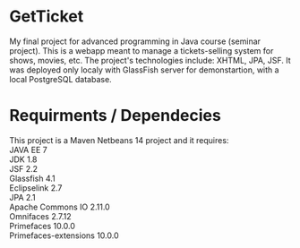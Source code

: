 # GetTicket
My final project for advanced programming in Java course (seminar project). This is a webapp meant to manage a tickets-selling system for shows, movies, etc. The project's technologies include: XHTML, JPA, JSF. It was deployed only localy with GlassFish server for demonstartion, with a local PostgreSQL database.

# Requirments / Dependecies
This project is a Maven Netbeans 14 project and it requires: <br/>
JAVA EE 7 <br/>
JDK 1.8 <br/>
JSF 2.2 <br/>
Glassfish 4.1 <br/>
Eclipselink 2.7 <br/>
JPA 2.1 <br/>
Apache Commons IO 2.11.0 <br/>
Omnifaces 2.7.12 <br/>
Primefaces 10.0.0 <br/>
Primefaces-extensions 10.0.0 <br/>



